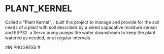 # PLANT_KERNEL
Called a "Plant Kernel", I built this project to manage and provide for the soil needs of a plant with soil described by a wired capacative moisture sensor and ESP32. a Servo pump pumps the water downstream to keep the plant watered as needed, or at regular intervals.


#IN PROGRESS #
